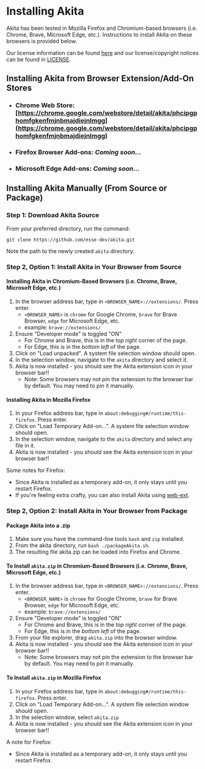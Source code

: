 # Installing Akita

Akita has been tested in Mozilla Firefox and Chromium-based browsers (i.e. Chrome, Brave, Microsoft Edge, etc.). Instructions to install Akita on these browsers is provided below.

Our license information can be found [here](LicenseInfo.md) and our license/copyright notices can be found in [LICENSE](../LICENSE).

## Installing Akita from Browser Extension/Add-On Stores

- ### **Chrome Web Store**: [https://chrome.google.com/webstore/detail/akita/phcipgphomfgkenfmjnbmajdiejnlmgg](https://chrome.google.com/webstore/detail/akita/phcipgphomfgkenfmjnbmajdiejnlmgg)
- ### **Firefox Browser Add-ons**: _Coming soon..._
- ### **Microsoft Edge Add-ons**: _Coming soon..._

## Installing Akita Manually (From Source or Package)

### Step 1: Download Akita Source
From your preferred directory, run the command:

`git clone https://github.com/esse-dev/akita.git`

Note the path to the newly created `akita` directory.

### Step 2, Option 1: Install Akita in Your Browser from Source

#### Installing Akita in Chromium-Based Browsers (i.e. Chrome, Brave, Microsoft Edge, etc.)
1. In the browser address bar, type in `<BROWSER_NAME>://extensions/`. Press enter.
    - `<BROWSER_NAME>` is `chrome` for Google Chrome, `brave` for Brave Browser, `edge` for Microsoft Edge, etc.
    - example: `brave://extensions/`
2. Ensure "Developer mode" is toggled "ON"
    - For Chrome and Brave, this is in the _top right_ corner of the page.
    - For Edge, this is in the _bottom left_ of the page.
3. Click on "Load unpacked". A system file selection window should open.
4. In the selection window, navigate to the `akita` directory and select it.
5. Akita is now installed - you should see the Akita extension icon in your browser bar!!
    - Note: Some browsers may not pin the extension to the browser bar by default. You may need to pin it manually.

#### Installing Akita in Mozilla Firefox
1. In your Firefox address bar, type in `about:debugging#/runtime/this-firefox`. Press enter.
2. Click on "Load Temporary Add-on...". A system file selection window should open.
3. In the selection window, navigate to the `akita` directory and select any file in it.
4. Akita is now installed - you should see the Akita extension icon in your browser bar!!

Some notes for Firefox:
- Since Akita is installed as a temporary add-on, it only stays until you restart Firefox.
- If you're feeling extra crafty, you can also install Akita using [web-ext](https://extensionworkshop.com/documentation/develop/getting-started-with-web-ext/).

### Step 2, Option 2: Install Akita in Your Browser from Package

#### Package Akita into a .zip
1. Make sure you have the command-line tools `bash` and `zip` installed.
2. From the akita directory, run `bash ./packageAkita.sh`.
3. The resulting file akita.zip can be loaded into Firefox and Chrome.

#### To Install `akita.zip` in Chromium-Based Browsers (i.e. Chrome, Brave, Microsoft Edge, etc.)
1. In the browser address bar, type in `<BROWSER_NAME>://extensions/`. Press enter.
    - `<BROWSER_NAME>` is `chrome` for Google Chrome, `brave` for Brave Browser, `edge` for Microsoft Edge, etc.
    - example: `brave://extensions/`
2. Ensure "Developer mode" is toggled "ON"
    - For Chrome and Brave, this is in the _top right_ corner of the page.
    - For Edge, this is in the _bottom left_ of the page.
3. From your file explorer, drag `akita.zip` into the browser window.
4. Akita is now installed - you should see the Akita extension icon in your browser bar!!
    - Note: Some browsers may not pin the extension to the browser bar by default. You may need to pin it manually.

#### To Install `akita.zip` in Mozilla Firefox
1. In your Firefox address bar, type in `about:debugging#/runtime/this-firefox`. Press enter.
2. Click on "Load Temporary Add-on...". A system file selection window should open.
3. In the selection window, select `akita.zip`
4. Akita is now installed - you should see the Akita extension icon in your browser bar!!

A note for Firefox:
- Since Akita is installed as a temporary add-on, it only stays until you restart Firefox.
